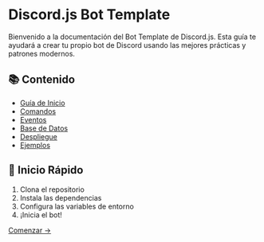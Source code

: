 # Discord.js Bot Template

Bienvenido a la documentación del Bot Template de Discord.js. Esta guía te ayudará a crear tu propio bot de Discord usando las mejores prácticas y patrones modernos.

## 📚 Contenido

- [Guía de Inicio](getting-started.md)
- [Comandos](COMMANDS.md)
- [Eventos](EVENTS.md)
- [Base de Datos](DATABASE.md)
- [Despliegue](DEPLOYMENT.md)
- [Ejemplos](EXAMPLES.md)

## 🚀 Inicio Rápido

1. Clona el repositorio
2. Instala las dependencias
3. Configura las variables de entorno
4. ¡Inicia el bot!

[Comenzar →](getting-started.md)